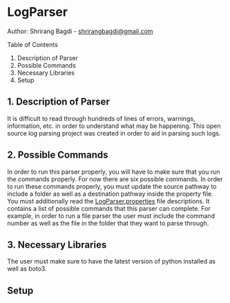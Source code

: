 # LogParser

Author: Shrirang Bagdi - shrirangbagdi@gmail.com


Table of Contents
1. Description of Parser
2. Possible Commands
3. Necessary Libraries
4. Setup

## 1. Description of Parser

It is difficult to read through hundreds of lines of errors, warnings, information, etc. in order to understand what may be happening. This open source log parsing project was created 
in order to aid in parsing such logs.


## 2. Possible Commands

In order to run this parser properly, you will have to make sure that you run the commands properly. For now there are six possible commands. In order to run these commands properly, you must update the 
source pathway to include a folder as well as a destination pathway inside the property file. You must additionally read the [LogParser.properties](https://github.com/shrirangbagdi/LogParser/blob/master/LogParser.properties) file descriptions. It contains a list of possible commands that this parser can complete. For example, 
in order to run a file parser the user must include the command number as well as the file in the folder that they want to parse through.


## 3. Necessary Libraries
The user must make sure to have the latest version of python installed as well as boto3. 

## Setup

